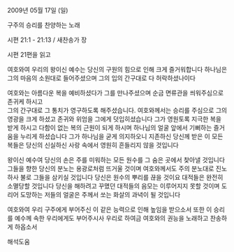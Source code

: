2009년 05월 17일 (일)

구주의 승리를 찬양하는 노래



시편 21:1 - 21:13 / 새찬송가  장


시편 21편을 읽고

여호와여 우리의 왕이신 예수는 
당신의 구원의 힘으로 인해 크게 즐거워합니다
하나님은 그의 마음의 소원대로 들어주셨으며 
그의 입의 간구대로 다 허락하셨나이다

여호와는 아름다운 복을 예비하셨다가 그를 만나주셨으며 
순금 면류관을 씌워주심으로 존귀케 하시고  
그의 간구대로 그 통치가 영구하도록 해주셨습니다.
여호와께서는 승리를 주심으로 그의 영광을 크게 하셨고 
존귀와 위엄을 그에게 덧입히셨습니다
그가 영원토록 지극한 복을 받게 하시고 
다함이 없는 복의 근원이 되게 하시며 
하나님의 얼굴 앞에서 기뻐하는 즐거움을 누리게 하셨습니다
그가 하나님을 굳게 의지하오니 
지존하신 당신께 받은 이 모든 복들은 
당신의 신실하신 사랑 속에서 영원히 흔들리지 않을 것입니다

왕이신 예수여 당신의 손은 주를 미워하는 모든 원수를 그 숨은 곳에서 찾아낼 것입니다
그들을 향한 당신의 분노는 용광로처럼 뜨거울 것이며
여호와께서도 주의 분노대로 진노하사 불로 그들을 삼키실 것입니다
당신은 원수의 뿌리를 끊을 것이요 대적들은 완전히 소멸당할 것입니다
당신을 해하려고 꾸몄던 대적들의 음모는 이루어지지 못할 것이며 
도리어 도망하는 저들의 얼굴은 주께서 쏘는 화살의 과녁이 될 것입니다

여호와여 우리 구주에게 부어주신 이 같은 능력으로 인해 높임을 받으소서
또한 이 승리를 예수께 속한 우리에게도 부어주시사
우리로 하여금 여호와의 권능을 노래하고 찬송하게 하옵소서

해석도움